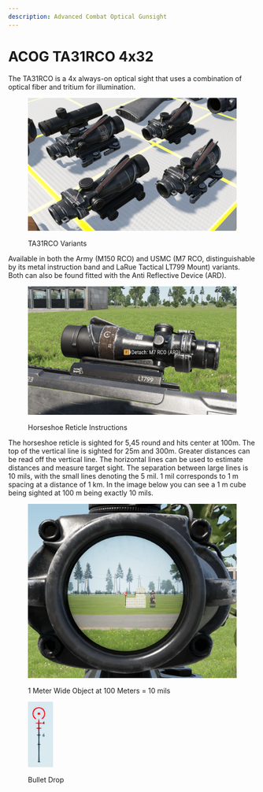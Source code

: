 ```yaml
---
description: Advanced Combat Optical Gunsight
---
```


# ACOG TA31RCO 4x32

The TA31RCO is a 4x always-on optical sight that uses a combination of optical fiber and tritium for illumination.&#x20;

<figure><img src="../../../../.gitbook/assets/image (1).png" alt=""><figcaption><p>TA31RCO Variants</p></figcaption></figure>

Available in both the Army (M150 RCO) and USMC (M7 RCO, distinguishable by its metal instruction band and LaRue Tactical LT799 Mount) variants. Both can also be found fitted with the Anti Reflective Device (ARD).

<figure><img src="../../../../.gitbook/assets/image (12).png" alt=""><figcaption><p>Horseshoe Reticle Instructions</p></figcaption></figure>

The horseshoe reticle is sighted for 5,45 round and hits center at 100m. The top of the vertical line is sighted for 25m and 300m. Greater distances can be read off the vertical line. The horizontal lines can be used to estimate distances and measure target sight. The separation between large lines is 10 mils, with the small lines denoting the 5 mil. 1 mil corresponds to 1 m spacing at a distance of 1 km. In the image below you can see a 1 m cube being sighted at 100 m being exactly 10 mils.

<figure><img src="../../../../.gitbook/assets/image (9).png" alt=""><figcaption><p>1 Meter Wide Object at 100 Meters = 10 mils  </p></figcaption></figure>

<figure><img src="../../../../.gitbook/assets/image (10).png" alt=""><figcaption><p>Bullet Drop</p></figcaption></figure>
